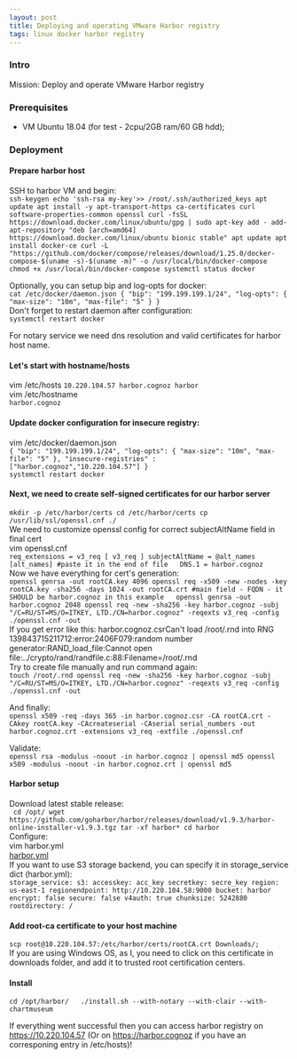 ```yaml
---
layout: post  
title: Deploying and operating VMware Harbor registry  
tags: linux docker harbor registry
---
```



### Intro  
Mission: Deploy and operate VMware Harbor registry       

### Prerequisites  
- VM Ubuntu 18.04 (for test - 2cpu/2GB ram/60 GB hdd);

### Deployment   
#### Prepare harbor host  
SSH to harbor VM and begin:    
``ssh-keygen
echo 'ssh-rsa my-key'>> /root/.ssh/authorized_keys
apt update
apt install -y apt-transport-https ca-certificates curl software-properties-common openssl
curl -fsSL https://download.docker.com/linux/ubuntu/gpg | sudo apt-key add -
add-apt-repository "deb [arch=amd64] https://download.docker.com/linux/ubuntu bionic stable"
apt update
apt install docker-ce
curl -L "https://github.com/docker/compose/releases/download/1.25.0/docker-compose-$(uname -s)-$(uname -m)" -o /usr/local/bin/docker-compose
chmod +x /usr/local/bin/docker-compose
systemctl status docker``  

Optionally, you can setup bip and log-opts for docker:  
``cat /etc/docker/daemon.json
{
  "bip": "199.199.199.1/24",
  "log-opts": {
    "max-size": "10m",
    "max-file": "5"
  }
}``  
Don't forget to restart daemon after configuration:  
``systemctl restart docker``  

For notary service we need dns resolution and valid certificates for harbor host name.  
#### Let's start with hostname/hosts    
vim /etc/hosts
``10.220.104.57 harbor.cognoz harbor``  
vim /etc/hostname  
``harbor.cognoz``  
#### Update docker configuration for insecure registry:  
vim /etc/docker/daemon.json  
``{
  "bip": "199.199.199.1/24",
  "log-opts": {
    "max-size": "10m",
    "max-file": "5"
  },
  "insecure-registries" : ["harbor.cognoz","10.220.104.57"]
}``  
``systemctl restart docker``  
#### Next, we need to create self-signed certificates for our harbor server  
``mkdir -p /etc/harbor/certs
cd /etc/harbor/certs
cp /usr/lib/ssl/openssl.cnf ./``  
We need to customize openssl config for correct subjectAltName field in final cert   
vim openssl.cnf  
``req_extensions = v3_req
[ v3_req ]
subjectAltName = @alt_names
[alt_names] #paste it in the end of file  
DNS.1 = harbor.cognoz``  
Now we have everything for cert's generation:  
``openssl genrsa -out rootCA.key 4096
openssl req -x509 -new -nodes -key rootCA.key -sha256 -days 1024 -out rootCA.crt #main field - FQDN - it SHOULD be harbor.cognoz in this example  
openssl genrsa -out harbor.cognoz 2048
openssl req -new -sha256 -key harbor.cognoz -subj "/C=RU/ST=MS/O=ITKEY, LTD./CN=harbor.cognoz" -reqexts v3_req -config ./openssl.cnf -out``  
If you get error like this:
harbor.cognoz.csrCan't load /root/.rnd into RNG
139843715211712:error:2406F079:random number generator:RAND_load_file:Cannot open file:../crypto/rand/randfile.c:88:Filename=/root/.rnd  
Try to create file manually and run command again:    
``touch /root/.rnd
openssl req -new -sha256 -key harbor.cognoz -subj "/C=RU/ST=MS/O=ITKEY, LTD./CN=harbor.cognoz" -reqexts v3_req -config ./openssl.cnf -out``   

And finally:  
``openssl x509 -req -days 365 -in harbor.cognoz.csr -CA rootCA.crt -CAkey rootCA.key -CAcreateserial -CAserial serial_numbers -out harbor.cognoz.crt -extensions v3_req -extfile ./openssl.cnf``  

Validate:  
``openssl rsa -modulus -noout -in harbor.cognoz | openssl md5
openssl x509 -modulus -noout -in harbor.cognoz.crt | openssl md5``  

#### Harbor setup  
Download latest stable release:  
`` cd /opt/
wget https://github.com/goharbor/harbor/releases/download/v1.9.3/harbor-online-installer-v1.9.3.tgz
tar -xf harbor*
cd harbor``  
Configure:  
vim harbor.yml  
[harbor.yml]({{"/listings/2019-12-10-VMware-Harbor-Deploy-And-Tricks/harbor.yml"}})  
If you want to use S3 storage backend, you can specify it in storage_service dict (harbor.yml):  
``storage_service:
  s3:
    accesskey: acc_key
    secretkey: secre_key
    region: us-east-1
    regionendpoint: http://10.220.104.58:9000
    bucket: harbor
    encrypt: false
    secure: false
    v4auth: true
    chunksize: 5242880
    rootdirectory: /``  


#### Add root-ca certificate to your host machine  
``scp root@10.220.104.57:/etc/harbor/certs/rootCA.crt Downloads/;``  
If you are using Windows OS, as I, you need to click on this certificate in downloads folder, and add it to trusted root certification centers.  

#### Install  
``cd /opt/harbor/  
./install.sh --with-notary --with-clair --with-chartmuseum``  

If everything went successful then you can access harbor registry on  https://10.220.104.57 (Or on https://harbor.cognoz if you have an corresponing entry in /etc/hosts)!
